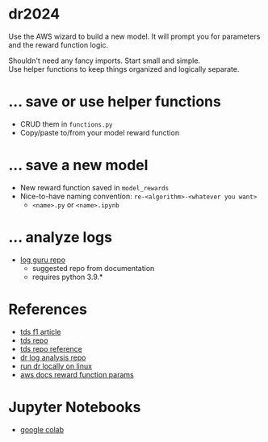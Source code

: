 # dr2024

Use the AWS wizard to build a new model. It will prompt you for parameters and the reward function logic.  

Shouldn't need any fancy imports. Start small and simple.  
Use helper functions to keep things organized and logically separate.

# ... save or use helper functions
- CRUD them in `functions.py`
- Copy/paste to/from your model reward function 

# ... save a new model
- New reward function saved in `model_rewards`
- Nice-to-have naming convention: `re-<algorithm>-<whatever you want>`
  - `<name>.py` or `<name>.ipynb`

# ... analyze logs
- [log guru repo](https://github.com/aws-deepracer-community/deepracer-log-guru?tab=readme-ov-file)
  - suggested repo from documentation
  - requires python 3.9.*

# References
- [tds f1 article](https://towardsdatascience.com/an-advanced-guide-to-aws-deepracer-2b462c37eea)
- [tds repo](https://github.com/dgnzlz/Capstone_AWS_DeepRacer/tree/master)
- [tds repo reference](https://github.com/cdthompson/deepracer-k1999-race-lines/blob/master/Race-Line-Calculation.ipynb)
- [dr log analysis repo](https://github.com/aws-deepracer-community/deepracer-analysis)
- [run dr locally on linux](https://aws-deepracer-community.github.io/deepracer-for-cloud/)
- [aws docs reward function params](https://docs.aws.amazon.com/deepracer/latest/developerguide/deepracer-reward-function-input.html)

# Jupyter Notebooks
- [google colab](https://colab.google/)
